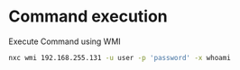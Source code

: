 # Command execution

Execute Command using WMI

```bash
nxc wmi 192.168.255.131 -u user -p 'password' -x whoami
```
